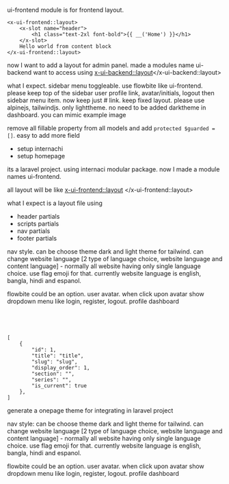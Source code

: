 ui-frontend module is for frontend layout. 
```
<x-ui-frontend::layout>
    <x-slot name="header">
        <h1 class="text-2xl font-bold">{{ __('Home') }}</h1>
    </x-slot>
    Hello world from content block
</x-ui-frontend::layout>

```

now I want to add a layout for admin panel. made a modules name ui-backend
want to access using <x-ui-backend::layout></x-ui-backend::layout>


what I expect. sidebar menu toggleable. use flowbite like ui-frontend. please keep 
top of the sidebar user profile link, avatar/initials, logout
then sidebar menu item. now keep just # link. keep fixed layout. please use alpinejs, tailwindjs. only lighttheme. no need to be added darktheme in dashboard. you can mimic example image






remove all fillable property from all models and add 
`protected $guarded = []`. easy to add more field 


- setup internachi
- setup homepage 


its a laravel project. using internaci modular package. now I made a module names ui-frontend.

all layout will be like <x-ui-frontend::layout> </x-ui-frontend::layout>

what I expect is a layout file using
- header partials
- scripts partials
- nav partials
- footer partials


nav style. can be choose theme dark and light theme for tailwind. can change website language [2 type of language choice, website language and content language] - normally all website having only single language choice. use flag emoji for that. currently website language is english, bangla, hindi and espanol. 

flowbite could be an option. user avatar. when click upon avatar show dropdown menu like login, register, logout. profile dashboard

```




[
    {
        "id": 1,
        "title": "title",
        "slug": "slug",
        "display_order": 1,
        "section": "",
        "series": "",
        "is_current": true
    },
]
```







generate a onepage theme for integrating in laravel project

nav style: can be choose theme dark and light theme for tailwind. can change website language [2 type of language choice, website language and content language] - normally all website having only single language choice. use flag emoji for that. currently website language is english, bangla, hindi and espanol. 

flowbite could be an option. user avatar. when click upon avatar show dropdown menu like login, register, logout. profile dashboard

